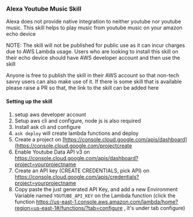 ### Alexa Youtube Music Skill

Alexa does not provide native integration to neither youtube nor youtube music. This skill helps to play music from
youtube music on your amazon echo device

NOTE: The skill will not be published for public use as it can incur charges due to AWS Lambda usage.  Users who
are looking to install this skill on their echo device should have AWS developer account and then use the skill

Anyone is free to publish the skill in their AWS account so that non-tech savvy users can also make use of it. If there
is some skill that is available please raise a PR so that, the link to the skill can be added here

#### Setting up the skill
1. setup aws developer account
2. Setup aws cli and configure, node js is also required
3. Install ask cli and configure
4. `ask deploy` will create lambda functions and deploy
5. Create a project on [https://console.cloud.google.com/apis/dashboard](https://console.cloud.google.com/projectcreate
6. Enable Youtube Data API v3 on https://console.cloud.google.com/apis/dashboard?project=yourprojectname
7. Create an API key (CREATE CREDENTIALS, pick API) on https://console.cloud.google.com/apis/credentials?project=yourprojectname
8. Copy paste the just generated API Key, and add a new Environment Variable named `YOUTUBE_API_KEY` on the Lambda function (click the function https://us-east-1.console.aws.amazon.com/lambda/home?region=us-east-1#/functions/?tab=configure , it's under tab configure)
